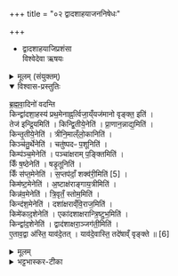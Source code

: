 +++
title = "०२ द्वादशाहयाजननिषेधः"

+++
- द्वादशाहयाजिप्रशंसा  
विश्वेदेवा ऋषयः

<details><summary>मूलम् (संयुक्तम्)</summary>

ब्र॒ह्म॒वा॒दिनो॑ वदन्ति॒ किन्द्वा॑दशा॒हस्य॑ प्रथ॒मेनाह्न॒र्त्विजा॒य्ँयज॑मानो वृङ्क्त॒ इति॒ तेज॑ इन्द्रि॒यमिति॒ किन्द्वि॒तीये॒नेति॑ प्रा॒णान॒न्नाद्य॒मिति॒ किन्तृ॒तीये॒नेति॒ त्रीनि॒माल्ँलो॒कानिति॒ किञ्च॑तु॒र्थेनेति॒ चतु॑ष्पदᳶ प॒शूनिति॒ किम्प॑ञ्च॒मेनेति॒ पञ्चा॑क्षराम्प॒ङ्क्तिमिति॒ किँ ष॒ष्ठेनेति॒ षडृ॒तूनिति॒ किँ स॑प्त॒मेनेति॑ स॒प्तप॑दाँ॒ शक्व॑री॒मिति॑ [5]  
किम॑ष्ट॒मेनेत्य॒ष्टाक्ष॑राङ्गाय॒त्रीमिति॒ किन्न॑व॒मेनेति॑ त्रि॒वृतँ॒ स्तोम॒मिति॒ किन्द॑श॒मेनेति॒ दशा॑क्षराव्ँवि॒राज॒मिति॒ किमे॑काद॒शेनेत्येका॑दशाक्षरान्त्रि॒ष्टुभ॒मिति॒ किन्द्वा॑द॒शेनेति॒ द्वाद॑शाक्षरा॒ञ्जग॑ती॒मित्ये॒ताव॒द्वा अ॑स्ति॒ याव॑दे॒तद्याव॑दे॒वास्ति॒ तदे॑षाव्ँवृङ्क्ते ॥ [6]  
</details>

<details open><summary>विश्वास-प्रस्तुतिः</summary>

ब्र॒ह्म॒वा॒दिनो॑ वदन्ति    
किन्द्वा॑दशा॒हस्य॑ प्रथ॒मेनाह्न॒र्त्विजा॒य्ँयज॑मानो वृङ्क्त॒ इति॑ ।   
तेज॑ इन्द्रि॒यमिति॑  । किन्द्वि॒तीये॒नेति॑ । प्रा॒णान॒न्नाद्य॒मिति॑ ।  
किन्तृ॒तीये॒नेति॑ । त्रीनि॒माल्ँलो॒कानिति॑ ।  
किञ्च॑तु॒र्थेनेति॑ । चतु॑ष्पदᳶ प॒शूनिति॑ ।  
किम्प॑ञ्च॒मेनेति॑ । पञ्चा॑क्षराम् प॒ङ्क्तिमिति॑ ।  
किँ ष॒ष्ठेनेति॑ । षडृ॒तूनिति॑ ।  
किँ स॑प्त॒मेनेति॑ । स॒प्तप॑दाँ॒ शक्व॑री॒मिति॑ [5] ।  
किम॑ष्ट॒मेनेति॑ । अ॒ष्टाक्ष॑राङ्गाय॒त्रीमिति॑ ।  
किन्न॑व॒मेनेति॑ । त्रि॒वृतँ॒ स्तोम॒मिति॑ ।  
किन्द॑श॒मेनेति॑ । दशा॑क्षराव्ँवि॒राज॒मिति॑ ।  
किमे॑काद॒शेनेति॑ । एका॑दशाक्षरान्त्रि॒ष्टुभ॒मिति॑ ।  
किन्द्वा॑द॒शेनेति॑ । द्वाद॑शाक्षरा॒ञ्जग॑ती॒मिति॑ ।  
ए॒ताव॒द्वा अ॑स्ति॒ याव॑दे॒तत् ।
याव॑दे॒वास्ति॒ तदे॑षाव्ँ वृङ्क्ते ॥ [6]
</details>

<details><summary>मूलम्</summary>

ब्र॒ह्म॒वा॒दिनो॑ वदन्ति    
किन्द्वा॑दशा॒हस्य॑ प्रथ॒मेनाह्न॒र्त्विजा॒य्ँयज॑मानो वृङ्क्त॒ इति॑ ।   
तेज॑ इन्द्रि॒यमिति॑  । किन्द्वि॒तीये॒नेति॑ । प्रा॒णान॒न्नाद्य॒मिति॑ ।  
किन्तृ॒तीये॒नेति॑ । त्रीनि॒माल्ँलो॒कानिति॑ ।  
किञ्च॑तु॒र्थेनेति॑ । चतु॑ष्पदᳶ प॒शूनिति॑ ।  
किम्प॑ञ्च॒मेनेति॑ । पञ्चा॑क्षराम् प॒ङ्क्तिमिति॑ ।  
किँ ष॒ष्ठेनेति॑ । षडृ॒तूनिति॑ ।  
किँ स॑प्त॒मेनेति॑ । स॒प्तप॑दाँ॒ शक्व॑री॒मिति॑ [5] ।  
किम॑ष्ट॒मेनेति॑ । अ॒ष्टाक्ष॑राङ्गाय॒त्रीमिति॑ ।  
किन्न॑व॒मेनेति॑ । त्रि॒वृतँ॒ स्तोम॒मिति॑ ।  
किन्द॑श॒मेनेति॑ । दशा॑क्षराव्ँवि॒राज॒मिति॑ ।  
किमे॑काद॒शेनेति॑ । एका॑दशाक्षरान्त्रि॒ष्टुभ॒मिति॑ ।  
किन्द्वा॑द॒शेनेति॑ । द्वाद॑शाक्षरा॒ञ्जग॑ती॒मिति॑ ।  
ए॒ताव॒द्वा अ॑स्ति॒ याव॑दे॒तत् ।
याव॑दे॒वास्ति॒ तदे॑षाव्ँ वृङ्क्ते ॥ [6]
</details>

<details><summary>भट्टभास्कर-टीका</summary>

14'द्वादशाहेन न याज्यम्' इति यदुक्तं तत्र हेत्वन्तरं चाह - ब्रह्मवादिन इत्यादि ॥ ऋत्विक्प्रतिषेधात् अहीन एव निषेधः । द्वादशाहसंबन्धिना प्रथमेनाह्ना ऋत्विक्संबन्धि किं यजमानो वृङ्क्ते आदत्ते इति ब्रह्मवादिनः पृच्छन्ति तेज इन्द्रियं च वृङ्क्ते इत्युत्तरं ब्रूयात् । एवं द्वितीयादिष्वपि द्रष्टव्यं प्रश्नः प्रतिवचनं च । अन्नस्यादनं अन्नाद्यं । छान्दसः क्यप् । चतुष्पदः 'संख्यासुपूर्वस्य' इति पादस्य लोपः समासान्तः, 'पादः पत्' इति पत् । पञ्चाक्षरां पञ्चाक्षरपदाम् । एरतावद्वा इत्यादि । यावदिदं तदनुक्रान्तं इव यदेव हि तेषामस्ति यद्यावच्च तेषामस्ति तत्सर्वं वृङ्क्ते द्वादशाहेन । तस्मात् द्वादशाहेन न याज्यमिति ॥

इति सप्तमे तृतीये द्वितीयोनुवाकः ॥
</details>
